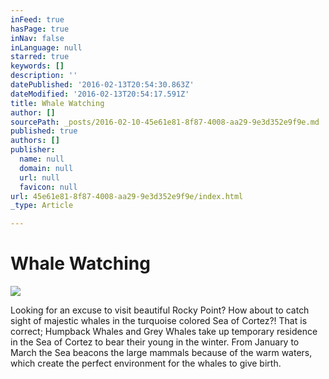 ```yaml
---
inFeed: true
hasPage: true
inNav: false
inLanguage: null
starred: true
keywords: []
description: ''
datePublished: '2016-02-13T20:54:30.863Z'
dateModified: '2016-02-13T20:54:17.591Z'
title: Whale Watching
author: []
sourcePath: _posts/2016-02-10-45e61e81-8f87-4008-aa29-9e3d352e9f9e.md
published: true
authors: []
publisher:
  name: null
  domain: null
  url: null
  favicon: null
url: 45e61e81-8f87-4008-aa29-9e3d352e9f9e/index.html
_type: Article

---
```

# Whale Watching
![](https://the-grid-user-content.s3-us-west-2.amazonaws.com/211311dc-fa3f-442a-adc0-3a64c31e3ab1.jpg)

Looking for an excuse to visit beautiful Rocky Point? How about to catch sight of majestic whales in the turquoise colored Sea of Cortez?! That is correct; Humpback Whales and Grey Whales take up temporary residence in the Sea of Cortez to bear their young in the winter. From January to March the Sea beacons the large mammals because of the warm waters, which create the perfect environment for the whales to give birth.